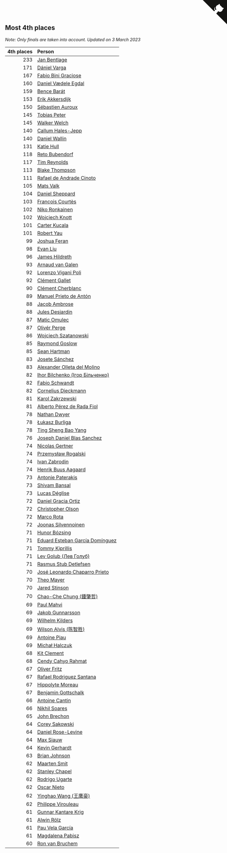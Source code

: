 ## Most 4th places

*Note: Only finals are taken into account.*
*Updated on  3 March 2023*

| 4th places | Person |
| ---: | :--- |
| 233 | [Jan Bentlage](https://www.worldcubeassociation.org/persons/2010BENT01) |
| 171 | [Dániel Varga](https://www.worldcubeassociation.org/persons/2008VARG01) |
| 167 | [Fabio Bini Graciose](https://www.worldcubeassociation.org/persons/2010GRAC02) |
| 160 | [Daniel Vædele Egdal](https://www.worldcubeassociation.org/persons/2013EGDA01) |
| 159 | [Bence Barát](https://www.worldcubeassociation.org/persons/2008BARA01) |
| 153 | [Erik Akkersdijk](https://www.worldcubeassociation.org/persons/2005AKKE01) |
| 150 | [Sébastien Auroux](https://www.worldcubeassociation.org/persons/2008AURO01) |
| 145 | [Tobias Peter](https://www.worldcubeassociation.org/persons/2014PETE03) |
| 145 | [Walker Welch](https://www.worldcubeassociation.org/persons/2011WELC01) |
| 140 | [Callum Hales-Jepp](https://www.worldcubeassociation.org/persons/2012HALE01) |
| 140 | [Daniel Wallin](https://www.worldcubeassociation.org/persons/2013WALL03) |
| 131 | [Katie Hull](https://www.worldcubeassociation.org/persons/2010HULL01) |
| 118 | [Reto Bubendorf](https://www.worldcubeassociation.org/persons/2012BUBE01) |
| 117 | [Tim Reynolds](https://www.worldcubeassociation.org/persons/2005REYN01) |
| 113 | [Blake Thompson](https://www.worldcubeassociation.org/persons/2010THOM03) |
| 111 | [Rafael de Andrade Cinoto](https://www.worldcubeassociation.org/persons/2007CINO01) |
| 105 | [Mats Valk](https://www.worldcubeassociation.org/persons/2007VALK01) |
| 104 | [Daniel Sheppard](https://www.worldcubeassociation.org/persons/2009SHEP01) |
| 103 | [François Courtès](https://www.worldcubeassociation.org/persons/2008COUR01) |
| 102 | [Niko Ronkainen](https://www.worldcubeassociation.org/persons/2010RONK01) |
| 102 | [Wojciech Knott](https://www.worldcubeassociation.org/persons/2011KNOT01) |
| 101 | [Carter Kucala](https://www.worldcubeassociation.org/persons/2015KUCA01) |
| 101 | [Robert Yau](https://www.worldcubeassociation.org/persons/2009YAUR01) |
| 99 | [Joshua Feran](https://www.worldcubeassociation.org/persons/2011FERA01) |
| 98 | [Evan Liu](https://www.worldcubeassociation.org/persons/2009LIUE01) |
| 96 | [James Hildreth](https://www.worldcubeassociation.org/persons/2009HILD01) |
| 93 | [Arnaud van Galen](https://www.worldcubeassociation.org/persons/2006GALE01) |
| 92 | [Lorenzo Vigani Poli](https://www.worldcubeassociation.org/persons/2007POLI01) |
| 92 | [Clément Gallet](https://www.worldcubeassociation.org/persons/2004GALL02) |
| 90 | [Clément Cherblanc](https://www.worldcubeassociation.org/persons/2014CHER05) |
| 89 | [Manuel Prieto de Antón](https://www.worldcubeassociation.org/persons/2015ANTO04) |
| 88 | [Jacob Ambrose](https://www.worldcubeassociation.org/persons/2010AMBR01) |
| 88 | [Jules Desjardin](https://www.worldcubeassociation.org/persons/2010DESJ01) |
| 87 | [Matic Omulec](https://www.worldcubeassociation.org/persons/2010OMUL02) |
| 87 | [Olivér Perge](https://www.worldcubeassociation.org/persons/2007PERG01) |
| 86 | [Wojciech Szatanowski](https://www.worldcubeassociation.org/persons/2011SZAT01) |
| 85 | [Raymond Goslow](https://www.worldcubeassociation.org/persons/2014GOSL01) |
| 85 | [Sean Hartman](https://www.worldcubeassociation.org/persons/2016HART02) |
| 83 | [Josete Sánchez](https://www.worldcubeassociation.org/persons/2015SANC18) |
| 83 | [Alexander Olleta del Molino](https://www.worldcubeassociation.org/persons/2008OLLE01) |
| 82 | [Ihor Bilchenko (Ігор Більченко)](https://www.worldcubeassociation.org/persons/2011BILC01) |
| 82 | [Fabio Schwandt](https://www.worldcubeassociation.org/persons/2014SCHW02) |
| 82 | [Cornelius Dieckmann](https://www.worldcubeassociation.org/persons/2009DIEC01) |
| 81 | [Karol Zakrzewski](https://www.worldcubeassociation.org/persons/2014ZAKR01) |
| 81 | [Alberto Pérez de Rada Fiol](https://www.worldcubeassociation.org/persons/2011FIOL01) |
| 78 | [Nathan Dwyer](https://www.worldcubeassociation.org/persons/2011DWYE02) |
| 78 | [Łukasz Burliga](https://www.worldcubeassociation.org/persons/2013BURL01) |
| 78 | [Ting Sheng Bao Yang](https://www.worldcubeassociation.org/persons/2008BAOY01) |
| 76 | [Joseph Daniel Blas Sanchez](https://www.worldcubeassociation.org/persons/2016SANC08) |
| 74 | [Nicolas Gertner](https://www.worldcubeassociation.org/persons/2013GERT01) |
| 74 | [Przemysław Rogalski](https://www.worldcubeassociation.org/persons/2013ROGA02) |
| 74 | [Ivan Zabrodin](https://www.worldcubeassociation.org/persons/2012ZABR01) |
| 74 | [Henrik Buus Aagaard](https://www.worldcubeassociation.org/persons/2006BUUS01) |
| 73 | [Antonie Paterakis](https://www.worldcubeassociation.org/persons/2012PATE01) |
| 73 | [Shivam Bansal](https://www.worldcubeassociation.org/persons/2011BANS02) |
| 73 | [Lucas Déglise](https://www.worldcubeassociation.org/persons/2015DEGL01) |
| 72 | [Daniel Gracia Ortiz](https://www.worldcubeassociation.org/persons/2009ORTI01) |
| 72 | [Christopher Olson](https://www.worldcubeassociation.org/persons/2009OLSO01) |
| 72 | [Marco Rota](https://www.worldcubeassociation.org/persons/2009ROTA01) |
| 72 | [Joonas Silvennoinen](https://www.worldcubeassociation.org/persons/2016SILV07) |
| 71 | [Hunor Bózsing](https://www.worldcubeassociation.org/persons/2009BOZS01) |
| 71 | [Eduard Esteban García Domínguez](https://www.worldcubeassociation.org/persons/2011EDUA01) |
| 71 | [Tommy Kiprillis](https://www.worldcubeassociation.org/persons/2014KIPR01) |
| 71 | [Lev Golub (Лев Голуб)](https://www.worldcubeassociation.org/persons/2014HOLU01) |
| 71 | [Rasmus Stub Detlefsen](https://www.worldcubeassociation.org/persons/2014DETL01) |
| 70 | [José Leonardo Chaparro Prieto](https://www.worldcubeassociation.org/persons/2011CHAP01) |
| 70 | [Theo Mayer](https://www.worldcubeassociation.org/persons/2012MAYE01) |
| 70 | [Jared Stinson](https://www.worldcubeassociation.org/persons/2014STIN01) |
| 70 | [Chao-Che Chung (鍾肇哲)](https://www.worldcubeassociation.org/persons/2012CHON03) |
| 69 | [Paul Mahvi](https://www.worldcubeassociation.org/persons/2012MAHV01) |
| 69 | [Jakob Gunnarsson](https://www.worldcubeassociation.org/persons/2015GUNN01) |
| 69 | [Wilhelm Kilders](https://www.worldcubeassociation.org/persons/2010KILD02) |
| 69 | [Wilson Alvis (陈智胜)](https://www.worldcubeassociation.org/persons/2011ALVI01) |
| 69 | [Antoine Piau](https://www.worldcubeassociation.org/persons/2008PIAU01) |
| 69 | [Michał Halczuk](https://www.worldcubeassociation.org/persons/2006HALC01) |
| 68 | [Kit Clement](https://www.worldcubeassociation.org/persons/2008CLEM01) |
| 68 | [Cendy Cahyo Rahmat](https://www.worldcubeassociation.org/persons/2010RAHM02) |
| 67 | [Oliver Fritz](https://www.worldcubeassociation.org/persons/2014FRIT02) |
| 67 | [Rafael Rodriguez Santana](https://www.worldcubeassociation.org/persons/2012SANT12) |
| 67 | [Hippolyte Moreau](https://www.worldcubeassociation.org/persons/2008MORE02) |
| 67 | [Benjamin Gottschalk](https://www.worldcubeassociation.org/persons/2016GOTT01) |
| 66 | [Antoine Cantin](https://www.worldcubeassociation.org/persons/2010CANT02) |
| 66 | [Nikhil Soares](https://www.worldcubeassociation.org/persons/2015SOAR01) |
| 65 | [John Brechon](https://www.worldcubeassociation.org/persons/2010BREC01) |
| 64 | [Corey Sakowski](https://www.worldcubeassociation.org/persons/2011SAKO01) |
| 64 | [Daniel Rose-Levine](https://www.worldcubeassociation.org/persons/2015ROSE01) |
| 64 | [Max Siauw](https://www.worldcubeassociation.org/persons/2017SIAU02) |
| 64 | [Kevin Gerhardt](https://www.worldcubeassociation.org/persons/2013GERH01) |
| 63 | [Brian Johnson](https://www.worldcubeassociation.org/persons/2013JOHN10) |
| 62 | [Maarten Smit](https://www.worldcubeassociation.org/persons/2008SMIT04) |
| 62 | [Stanley Chapel](https://www.worldcubeassociation.org/persons/2016CHAP04) |
| 62 | [Rodrigo Ugarte](https://www.worldcubeassociation.org/persons/2015UGAR01) |
| 62 | [Oscar Nieto](https://www.worldcubeassociation.org/persons/2014NIET03) |
| 62 | [Yinghao Wang (王鹰豪)](https://www.worldcubeassociation.org/persons/2010WANG07) |
| 62 | [Philippe Virouleau](https://www.worldcubeassociation.org/persons/2008VIRO01) |
| 61 | [Gunnar Kantare Krig](https://www.worldcubeassociation.org/persons/2004KRIG01) |
| 61 | [Alwin Rölz](https://www.worldcubeassociation.org/persons/2016ROLZ01) |
| 61 | [Pau Vela García](https://www.worldcubeassociation.org/persons/2009GARC04) |
| 61 | [Magdalena Pabisz](https://www.worldcubeassociation.org/persons/2017PABI01) |
| 60 | [Ron van Bruchem](https://www.worldcubeassociation.org/persons/2003BRUC01) |


<a href="https://github.com/JustinTimeCuber/wca_statistics" class="github-corner" aria-label="View source on Github"><svg width="80" height="80" viewBox="0 0 250 250" style="fill:#151513; color:#fff; position: absolute; top: 0; border: 0; right: 0;" aria-hidden="true"><path d="M0,0 L115,115 L130,115 L142,142 L250,250 L250,0 Z"></path><path d="M128.3,109.0 C113.8,99.7 119.0,89.6 119.0,89.6 C122.0,82.7 120.5,78.6 120.5,78.6 C119.2,72.0 123.4,76.3 123.4,76.3 C127.3,80.9 125.5,87.3 125.5,87.3 C122.9,97.6 130.6,101.9 134.4,103.2" fill="currentColor" style="transform-origin: 130px 106px;" class="octo-arm"></path><path d="M115.0,115.0 C114.9,115.1 118.7,116.5 119.8,115.4 L133.7,101.6 C136.9,99.2 139.9,98.4 142.2,98.6 C133.8,88.0 127.5,74.4 143.8,58.0 C148.5,53.4 154.0,51.2 159.7,51.0 C160.3,49.4 163.2,43.6 171.4,40.1 C171.4,40.1 176.1,42.5 178.8,56.2 C183.1,58.6 187.2,61.8 190.9,65.4 C194.5,69.0 197.7,73.2 200.1,77.6 C213.8,80.2 216.3,84.9 216.3,84.9 C212.7,93.1 206.9,96.0 205.4,96.6 C205.1,102.4 203.0,107.8 198.3,112.5 C181.9,128.9 168.3,122.5 157.7,114.1 C157.9,116.9 156.7,120.9 152.7,124.9 L141.0,136.5 C139.8,137.7 141.6,141.9 141.8,141.8 Z" fill="currentColor" class="octo-body"></path></svg></a><style>.github-corner:hover .octo-arm{animation:octocat-wave 560ms ease-in-out}@keyframes octocat-wave{0%,100%{transform:rotate(0)}20%,60%{transform:rotate(-25deg)}40%,80%{transform:rotate(10deg)}}@media (max-width:500px){.github-corner:hover .octo-arm{animation:none}.github-corner .octo-arm{animation:octocat-wave 560ms ease-in-out}}</style>
